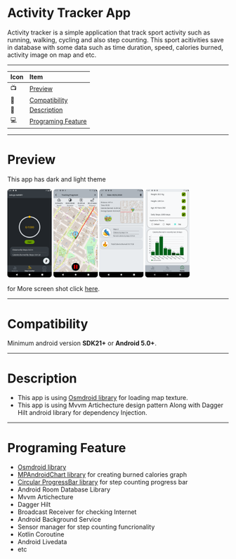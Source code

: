 # Activity Tracker App
Activity tracker is a simple application that track sport activity such as running, walking, cycling and also step counting. This sport acitivities save in database
with some data such as time duration, speed, calories burned, activity image on map and etc.  

--------------------------------------------------------------------------------------------------------------------------------------------------------------
|    Icon    |      Item    |
| :-------- | :------- |
|    📺    |      [Preview](https://github.com/Mak7293/ActivityTrackerApp/blob/master/README.md#preview)    |
|     📱    |    [Compatibility](https://github.com/Mak7293/ActivityTrackerApp/blob/master/README.md#compatibility) |
|    📣    |   [Description](https://github.com/Mak7293/ActivityTrackerApp/blob/master/README.md#description) |
|    💻    |  [Programing Feature](https://github.com/Mak7293/ActivityTrackerApp/edit/master/README.md#programing-feature) |
--------------------------------------------------------------------------------------------------------------------------------------------------------------
# Preview 
This app has dark and light theme

<img src="https://github.com/Mak7293/ActivityTrackerApp/blob/master/screenshots/Screenshot_20230107_152014.png" width=20% height=20%> <img src="https://github.com/Mak7293/ActivityTrackerApp/blob/master/screenshots/Screenshot_20230106_223129.png" width=20% height=20%> <img src="https://github.com/Mak7293/ActivityTrackerApp/blob/master/screenshots/Screenshot_20230106_224129.png" width=20% height=20%>  <img src="https://github.com/Mak7293/ActivityTrackerApp/blob/master/screenshots/Screenshot_20230106_224756.png" width=20% height=20%>

for More screen shot click [here](https://github.com/Mak7293/ActivityTrackerApp/tree/master/screenshots).

--------------------------------------------------------------------------------------------------------------------------------------------------------------
# Compatibility 
Minimum android version **SDK21+** or **Android 5.0+**.

--------------------------------------------------------------------------------------------------------------------------------------------------------------
# Description
- This app is using [Osmdroid library](https://github.com/osmdroid/osmdroid) for loading map texture.
- This app is using Mvvm Artichecture design pattern Along with Dagger Hilt android library for dependency Injection. 

--------------------------------------------------------------------------------------------------------------------------------------------------------------
# Programing Feature
- [Osmdroid library](https://github.com/osmdroid/osmdroid)
- [MPAndroidChart library](https://github.com/PhilJay/MPAndroidChart) for creating burned calories graph
- [Circular ProgressBar library](https://github.com/antonKozyriatskyi/CircularProgressIndicator) for step counting progress bar
- Android Room Database Library
- Mvvm Artichecture
- Dagger Hilt
- Broadcast Receiver for checking Internet
- Android Background Service
- Sensor manager for step counting funcrionality
- Kotlin Coroutine
- Android Livedata
- etc

